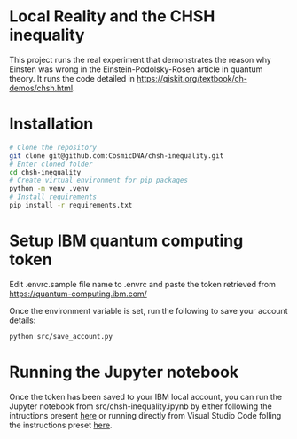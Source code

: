 # Local Reality and the CHSH inequality
This project runs the real experiment that demonstrates the reason why Einsten was wrong in the Einstein-Podolsky-Rosen article in quantum theory. It runs the code detailed in https://qiskit.org/textbook/ch-demos/chsh.html.

# Installation
```bash
# Clone the repository
git clone git@github.com:CosmicDNA/chsh-inequality.git
# Enter cloned folder
cd chsh-inequality
# Create virtual environment for pip packages
python -m venv .venv
# Install requirements
pip install -r requirements.txt
```

# Setup IBM quantum computing token

Edit .envrc.sample file name to .envrc and paste the token retrieved from https://quantum-computing.ibm.com/

Once the environment variable is set, run the following to save your account details:

```bash
python src/save_account.py
```

# Running the Jupyter notebook

Once the token has been saved to your IBM local account, you can run the Jupyter notebook from src/chsh-inequality.ipynb by either following the intructions present [here](https://docs.jupyter.org/en/latest/running.html) or running directly from Visual Studio Code folling the instructions preset [here](https://code.visualstudio.com/docs/datascience/jupyter-notebooks#:~:text=If%20you%20have%20an%20existing%20Jupyter%20Notebook%2C%20you,can%20also%20use%20keyboard%20shortcuts%20to%20run%20code.).
